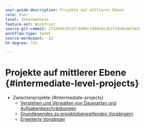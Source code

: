 ```yaml
---
user-guide-description: Projekte auf mittlerer Ebene
role: User
level: Intermediate
feature-set: Workfront
source-git-commit: 2f1894535fd7c9509cfd0926c3b2f1de0a367de3
workflow-type: tm+mt
source-wordcount: '21'
ht-degree: 71%

---
```



# Projekte auf mittlerer Ebene {#intermediate-level-projects}

+ Zwischenprojekte {#intermediate-projects}
   + [Verstehen und Verwalten von Dauerarten und Aufgabenbeschränkungen](/help/manage-work/intermediate-projects/understand-and-manage-duration-types-and-task-constraints.md)
   + [Grundlegendes zu projektübergreifenden Vorgängern](/help/manage-work/intermediate-projects/understand-cross-project-predecessors.md)
   + [Erweiterte Vorgänger](/help/manage-work/intermediate-projects/advanced-predecessors.md)

